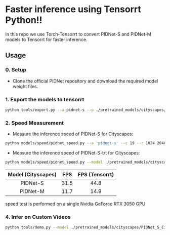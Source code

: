 # Faster inference using Tensorrt Python!!

In this repo we use Torch-Tensorrt to convert PIDNet-S and PIDNet-M models to Tensorrt for faster inference.

## Usage
### 0. Setup
* Clone the official PIDNet repository and download the required model weight files.

### 1. Export the models to tensorrt
````bash
python tools/export.py --a pidnet-s --p ./pretrained_models/cityscapes/PIDNet_S_Cityscapes_test.pt --o ./pretrained_models/cityscapes/PIDNet_S_Cityscapes_test_trt.ts
````
### 2. Speed Measurement
* Measure the inference speed of PIDNet-S for Cityscapes:
````bash
python models/speed/pidnet_speed.py --a 'pidnet-s' --c 19 --r 1024 2048
````
* Measure the inference speed of PIDNet-S-trt for Cityscapes:
````bash
python models/speed/pidnet_speed.py --model ./pretrained_models/cityscapes/PIDNet_S_Cityscapes_test_trt.ts
````
| Model (Cityscapes) | FPS | FPS (Tensorrt)|
|:-:|:-:|:-:|
| PIDNet-S | 31.5 | 44.8 |
| PIDNet-M | 11.7 | 14.9 |

speed test is performed on a single Nvidia GeForce RTX 3050 GPU
### 4. Infer on Custom Videos

````bash
python tools/demo.py --model ./pretrained_models/cityscapes/PIDNet_S_Cityscapes_test_trt.ts --input ./path/to/sample/video
````

